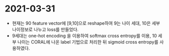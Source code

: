 # 2021-03-31
* 현재는 90 feature vector에 [9,10]으로 reshape하여 9는 나이 세대, 10은 세부 나이정보로 나누고 loss를 만들었다.
* 9세대는 one-hot encoding 을 이용하여 softmax cross entropy를 이용, 10 세부 나이는 CORAL에 나온 label 기법으로 처리한 뒤 sigmoid cross entropy를 사용하였다.
